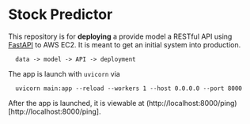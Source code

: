 # Stock Predictor
This repository is for __deploying__ a provide model a RESTful API using [FastAPI](https://fastapi.tiangolo.com/) to AWS EC2. It is meant to get an initial system into production.

      data -> model -> API -> deployment

The app is launch with `uvicorn` via 

      uvicorn main:app --reload --workers 1 --host 0.0.0.0 --port 8000
      
After the app is launched, it is viewable at (http://localhost:8000/ping)[http://localhost:8000/ping].
